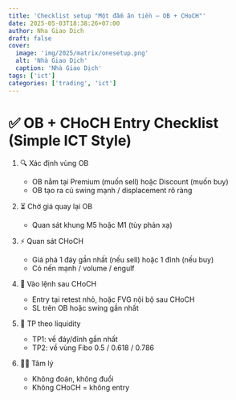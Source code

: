 ```yaml
---
title: 'Checklist setup "Một đấm ăn tiền – OB + CHoCH"'
date: 2025-05-03T18:38:26+07:00
author: Nha Giao Dich
draft: false
cover:
  image: 'img/2025/matrix/onesetup.png'
  alt: 'Nhà Giao Dịch'
  caption: 'Nhà Giao Dịch'
tags: ['ict']
categories: ['trading', 'ict']
---
```


# ✅ OB + CHoCH Entry Checklist (Simple ICT Style)

1. 🔍 Xác định vùng OB

   - OB nằm tại Premium (muốn sell) hoặc Discount (muốn buy)
   - OB tạo ra cú swing mạnh / displacement rõ ràng

2. ⏳ Chờ giá quay lại OB

   - Quan sát khung M5 hoặc M1 (tùy phản xạ)

3. ⚡ Quan sát CHoCH

   - Giá phá 1 đáy gần nhất (nếu sell) hoặc 1 đỉnh (nếu buy)
   - Có nến mạnh / volume / engulf

4. 🎯 Vào lệnh sau CHoCH

   - Entry tại retest nhỏ, hoặc FVG nội bộ sau CHoCH
   - SL trên OB hoặc swing gần nhất

5. 🏁 TP theo liquidity

   - TP1: về đáy/đỉnh gần nhất
   - TP2: về vùng Fibo 0.5 / 0.618 / 0.786

6. 🧘‍♂️ Tâm lý
   - Không đoán, không đuổi
   - Không CHoCH = không entry
